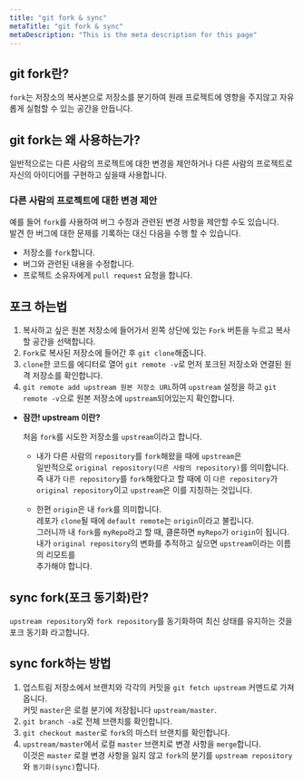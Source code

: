 ```yaml
---
title: "git fork & sync"
metaTitle: "git fork & sync"
metaDescription: "This is the meta description for this page"
---
```


## git fork란?

`fork`는 저장소의 복사본으로 저장소를 분기하여 원래 프로젝트에 영향을 주지않고 자유롭게 실험할 수 있는 공간을 만듭니다.

## git fork는 왜 사용하는가?

일반적으로는 다른 사람의 프로젝트에 대한 변경을 제안하거나 다른 사람의 프로젝트로 자신의 아이디어를 구현하고 싶을때 사용합니다.

### 다른 사람의 프로젝트에 대한 변경 제안

예를 들어 `fork`를 사용하여 버그 수정과 관련된 변경 사항을 제안할 수도 있습니다.  
발견 한 버그에 대한 문제를 기록하는 대신 다음을 수행 할 수 있습니다.

- 저장소를 `fork`합니다.
- 버그와 관련된 내용을 수정합니다.
- 프로젝트 소유자에게 `pull request` 요청을 합니다.

## 포크 하는법

1. 복사하고 싶은 원본 저장소에 들어가서 왼쪽 상단에 있는 `Fork` 버튼을 누르고 복사할 공간을 선택합니다.
2. `Fork`로 복사된 저장소에 들어간 후 `git clone`해줍니다.
3. `clone`한 코드를 에디터로 열어 `git remote -v`로 먼저 포크된 저장소와 연결된 원격 저장소를 확인합니다.
4. `git remote add upstream 원본 저장소 URL`하여 `upstream` 설정을 하고 `git remote -v`으로 원본 저장소에 `upstream`되어있는지 확인합니다.  
- **잠깐! upstream 이란?**

    처음 `fork`를 시도한 저장소를 `upstream`이라고 합니다.  
    - 내가 다른 사람의 `repository`를 `fork`해왔을 때에 `upstream`은  
    일반적으로 `original repository(다른 사람의 repository)`를 의미합니다.  
    즉 내가 `다른 repository`를 `fork`해왔다고 할 때에 이 `다른 repository`가  
    `original repository`이고 `upstream`은 이를 지칭하는 것입니다.

    - 한편 `origin`은 내 `fork`를 의미합니다.  
    레포가 `clone`될 때에 `default remote`는 `origin`이라고 불립니다.  
    그러니까 내 `fork`를 `myRepo`라고 할 때, 클론하면 `myRepo`가 `origin`이 됩니다.  
    내가 `original repository`의 변화를 추적하고 싶으면 `upstream`이라는 이름의 리모트를  
    추가해야 합니다.

## sync fork(포크 동기화)란?

`upstream repository`와 `fork repository`를 동기화하여 최신 상태를 유지하는 것을 포크 동기화 라고합니다.

## sync fork하는 방법

1. 업스트림 저장소에서 브랜치와 각각의 커밋을 `git fetch upstream` 커멘드로 가져옵니다.  
커밋 `master`은 로컬 분기에 저장됩니다 `upstream/master`.
2. `git branch -a`로 전체 브랜치를 확인합니다.
3. `git checkout master`로 `fork`의 마스터 브랜치를 확인합니다.
4. `upstream/master`에서 로컬 `master` 브랜치로 변경 사항을 `merge`합니다.  
이것은 `master` 로컬 변경 사항을 잃지 않고 `fork`의 분기를 `upstream repository`와 `동기화(sync)`합니다.